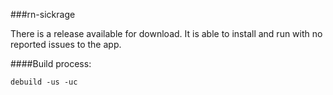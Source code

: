###rn-sickrage


There is a release available for download. It is able to install and run with no reported issues to the app.




####Build process:

`debuild -us -uc`
